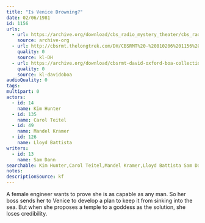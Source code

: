 ```yaml
---
title: "Is Venice Drowning?"
date: 02/06/1981
id: 1156
urls: 
  - url: https://archive.org/download/cbs_radio_mystery_theater/cbs_radio_mystery_theater-1151-1200.zip/cbs_radio_mystery_theater-1151-1200%2Fcbsrmt_1156_is_venice_drowning.mp3
    source: archive-org
  - url: http://cbsrmt.thelongtrek.com/DH/CBSRMT%20-%20810206%201156%20Is%20Venice%20Drowning_dh.mp3
    quality: 0
    source: kl-DH
  - url: https://archive.org/download/cbsrmt-david-oxford-boa-collection/CBSRMT-810206-1156-Is-Venice-Drowning-(128-44)-[2007]-{BoA}.mp3
    quality: 0
    source: kl-davidoboa
audioQuality: 0
tags: 
multipart: 0
actors:  
  - id: 14
    name: Kim Hunter  
  - id: 135
    name: Carol Teitel  
  - id: 49
    name: Mandel Kramer  
  - id: 126
    name: Lloyd Battista
writers:  
  - id: 13
    name: Sam Dann
searchable: Kim Hunter,Carol Teitel,Mandel Kramer,Lloyd Battista Sam Dann
notes: 
descriptionSource: kf
---
```

A female engineer wants to prove she is as capable as any man. So her boss sends her to Venice to develop a plan to keep it from sinking into the sea. But when she proposes a temple to a goddess as the solution, she loses credibility.